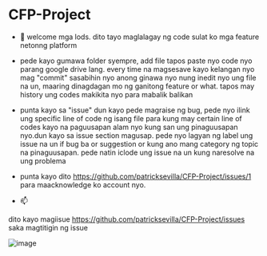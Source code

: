 # CFP-Project

- 👋 welcome mga lods. dito tayo maglalagay ng code sulat ko mga feature netonng platform


- pede kayo gumawa folder syempre, add file tapos paste nyo code nyo parang google drive lang. every time na magsesave kayo kelangan nyo mag "commit" sasabihin nyo anong ginawa nyo nung inedit nyo ung file na un, maaring dinagdagan mo ng ganitong feature or what. tapos may history ung codes makikita nyo para mabalik balikan


- punta kayo sa "issue" dun kayo pede magraise ng bug, pede nyo ilink ung specific line of code ng isang file para kung may certain line of codes kayo na paguusapan alam nyo kung san ung pinaguusapan nyo.dun kayo sa issue section magusap.  pede nyo lagyan ng label ung issue na un if bug ba or suggestion or kung ano mang category ng topic na pinaguusapan. pede natin iclode ung issue na un kung naresolve na ung problema


- punta kayo dito https://github.com/patricksevilla/CFP-Project/issues/1 para maacknowledge ko account nyo. 
- 📫 

<!---
blah blah
--->


dito kayo magiisue https://github.com/patricksevilla/CFP-Project/issues saka magtitigin ng issue

![image](https://user-images.githubusercontent.com/57100910/121816779-1e530600-ccb0-11eb-84a2-a517491d17fa.png)
